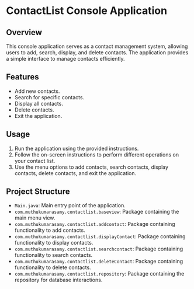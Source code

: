 # ContactList Console Application

## Overview

This console application serves as a contact management system, allowing users to add, search, display, and delete contacts. The application provides a simple interface to manage contacts efficiently.

## Features

- Add new contacts.
- Search for specific contacts.
- Display all contacts.
- Delete contacts.
- Exit the application.

## Usage

1. Run the application using the provided instructions.
2. Follow the on-screen instructions to perform different operations on your contact list.
3. Use the menu options to add contacts, search contacts, display contacts, delete contacts, and exit the application.

## Project Structure

- `Main.java`: Main entry point of the application.
- `com.muthukumarasamy.contactlist.baseview`: Package containing the main menu view.
- `com.muthukumarasamy.contactlist.addcontact`: Package containing functionality to add contacts.
- `com.muthukumarasamy.contactlist.displayContact`: Package containing functionality to display contacts.
- `com.muthukumarasamy.contactlist.searchcontact`: Package containing functionality to search contacts.
- `com.muthukumarasamy.contactlist.deleteContact`: Package containing functionality to delete contacts.
- `com.muthukumarasamy.contactlist.repository`: Package containing the repository for database interactions.

  
